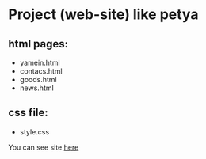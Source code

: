 # Project (web-site) like petya

## html pages:

* yamein.html
* contacs.html
* goods.html
* news.html
  
## css file: 

* style.css

You can see site [here](https://uz3ix.github.io/Project/)
